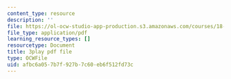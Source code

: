 ```yaml
---
content_type: resource
description: ''
file: https://ol-ocw-studio-app-production.s3.amazonaws.com/courses/18-03sc-differential-equations-fall-2011/afbc6a057b7f927b7c60eb6f512fd73c_zreI4HllD80.pdf
file_type: application/pdf
learning_resource_types: []
resourcetype: Document
title: 3play pdf file
type: OCWFile
uid: afbc6a05-7b7f-927b-7c60-eb6f512fd73c
---
```

